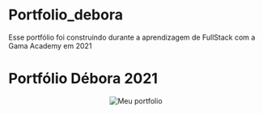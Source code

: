 # Portfolio_debora
Esse portfólio foi construindo durante a aprendizagem de FullStack com a Gama Academy em 2021

<h1>Portfólio Débora 2021</h1>

<p align="center">
  <img src="/img/portolio.JPG" title="Meu portfolio">